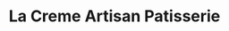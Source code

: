 ---
title: "La Creme Artisan Patisserie"
url: /abergavenny/la-creme-artisan-patisserie/
shop: Bäckerei
---